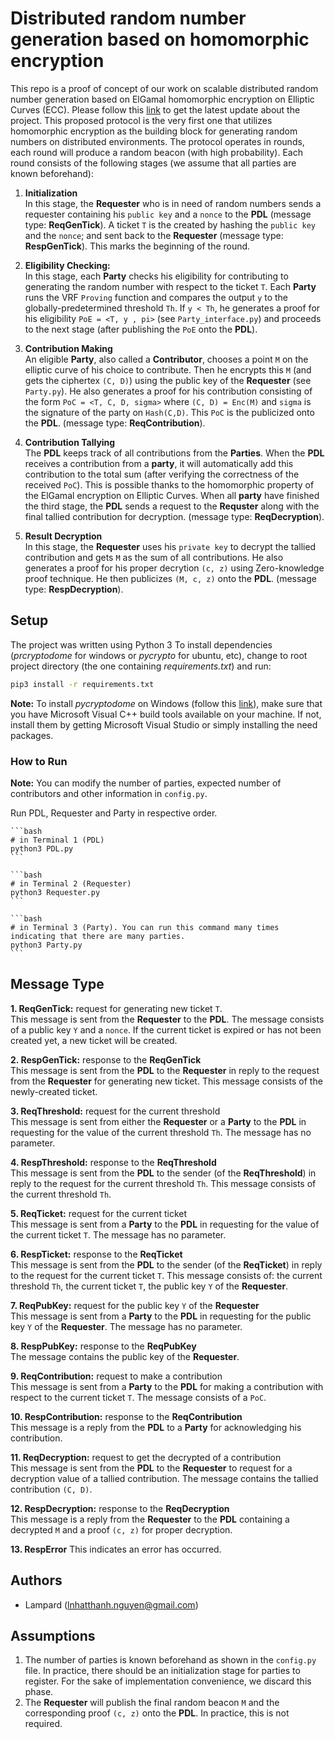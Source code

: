 # Distributed random number generation based on homomorphic encryption
This repo is a proof of concept of our work on scalable distributed random number generation based on 
ElGamal homomorphic encryption on Elliptic Curves (ECC). Please follow this [link](https://github.com/LampardNguyen234/drng) to get the latest update about the project.
This proposed protocol is the very first one that utilizes homomorphic encryption as the building block for generating random numbers on distributed environments.
The protocol operates in rounds, each round will produce a random beacon (with high probability). Each round consists of the following stages (we assume that all parties are known beforehand):

1.  **Initialization** <br/>
In this stage, the **Requester** who is in need of random numbers sends a requester containing his `public key` and a `nonce` to the **PDL** (message type: **ReqGenTick**). A ticket `T` is the created by hashing the `public key` and the `nonce`; and sent back to the **Requester** (message type: **RespGenTick**). This marks the beginning of the round.

2. **Eligibility Checking:** <br/>
In this stage, each **Party** checks his eligibility for contributing to generating the random number with respect to the ticket `T`. Each **Party** runs the VRF `Proving` function and compares the output `y` to the globally-predetermined threshold `Th`. If `y < Th`, he generates a proof for his eligibility `PoE = <T, y , pi>` (see `Party_interface.py`) and proceeds to the next stage (after publishing the `PoE` onto the **PDL**).

3. **Contribution Making** <br/>
An eligible **Party**, also called a **Contributor**, chooses a point `M` on the elliptic curve of his choice to contribute. Then he encrypts this `M` (and gets the ciphertex `(C, D)`) using the public key of the **Requester** (see `Party.py`). He also generates a proof for his contribution consisting of the form `PoC = <T, C, D, sigma>` where `(C, D) = Enc(M)` and `sigma` is the signature of the party on `Hash(C,D)`. This `PoC` is the publicized onto the **PDL**. (message type: **ReqContribution**).

4. **Contribution Tallying** <br/>
The **PDL** keeps track of all contributions from the **Parties**. When the **PDL** receives a contribution from a **party**, it will automatically add this contribution to the total sum (after verifying the correctness of the received `PoC`). This is possible thanks to the homomorphic property of the ElGamal encryption on Elliptic Curves. When all **party** have finished the third stage, the **PDL** sends a request to the **Requster** along with the final tallied contribution for decryption. (message type: **ReqDecryption**).

5. **Result Decryption** <br/>
In this stage, the **Requester** uses his `private key` to decrypt the tallied contribution and gets `M` as the sum of all contributions. He also generates a proof for his proper decrytion `(c, z)` using Zero-knowledge proof technique. He then publicizes `(M, c, z)` onto the **PDL**. (message type: **RespDecryption**).


## Setup
The project was written using Python 3 To install dependencies (*prcryptodome* for windows or *pycrypto* for ubuntu, etc), change to root project directory (the one containing _requirements.txt_) and run:

```bash
pip3 install -r requirements.txt
```

**Note:** To install _pycryptodome_ on Windows (follow this [link](https://pycryptodome-master.readthedocs.io/en/latest/src/installation.html#windows-from-sources-python-3-5-and-newer)), make sure that you have Microsoft Visual C++ build tools available on your machine. If not, install them by getting Microsoft Visual Studio or simply installing the need packages.

### How to Run

**Note:** You can modify the number of parties, expected number of contributors and other information in `config.py`.

Run PDL, Requester and Party in respective order.

    ```bash
    # in Terminal 1 (PDL)
    python3 PDL.py
    ```
    
    ```bash
    # in Terminal 2 (Requester)
    python3 Requester.py
    ```
    
    ```bash
    # in Terminal 3 (Party). You can run this command many times indicating that there are many parties.
    python3 Party.py
    ```

## Message Type
**1. ReqGenTick:** request for generating new ticket `T`. <br/>
This message is sent from the **Requester** to the **PDL**. The message consists of a public key `Y` and a `nonce`. If the current ticket is expired or has not been created yet, a new ticket will be created.

**2. RespGenTick:** response to the **ReqGenTick** <br/>
This message is sent from the **PDL** to the **Requester** in reply to the request from the **Requester** for generating new ticket. This message consists of the newly-created ticket.

**3. ReqThreshold:** request for the current threshold<br/>
This message is sent from either the **Requester** or a **Party** to the **PDL** in requesting for the value of the current threshold `Th`. The message has no parameter.

**4. RespThreshold:** response to the **ReqThreshold** <br/>
This message is sent from the **PDL** to the sender (of the **ReqThreshold**) in reply to the request for the current threshold `Th`. This message consists of the current threshold `Th`.

**5. ReqTicket:** request for the current ticket<br/>
This message is sent from a **Party** to the **PDL** in requesting for the value of the current ticket `T`. The message has no parameter.

**6. RespTicket:** response to the **ReqTicket**  <br/>
This message is sent from the **PDL** to the sender (of the **ReqTicket**) in reply to the request for the current ticket `T`. This message consists of: the current threshold `Th`, the current ticket `T`, the public key `Y` of the **Requester**.

**7. ReqPubKey:** request for the public key `Y` of the **Requester**<br/>
This message is sent from a **Party** to the **PDL** in requesting for the public key `Y` of the **Requester**. The message has no parameter.

**8. RespPubKey:** response to the **ReqPubKey**<br/>
The message contains the public key of the **Requester**.

**9. ReqContribution:** request to make a contribution<br/>
This message is sent from a **Party** to the **PDL** for making a contribution with respect to the current ticket `T`. The message consists of a `PoC`.

**10. RespContribution:** response to the **ReqContribution**<br/>
This message is a reply from the **PDL** to a **Party** for acknowledging his contribution.

**11. ReqDecryption:** request to get the decrypted of a contribution <br/>
This message is sent from the **PDL** to the **Requester** to request for a decryption value of a tallied contribution. The message contains the tallied contribution `(C, D)`.

**12. RespDecryption:** response to the **ReqDecryption** <br/>
This message is a reply from the **Requester** to the **PDL** containing a decrypted `M` and a proof `(c, z)` for proper decryption.

**13. RespError**
This indicates an error has occurred.

## Authors
* Lampard (lnhatthanh.nguyen@gmail.com)

## Assumptions
1.  The number of parties is known beforehand as shown in the `config.py` file. In practice, there should be an initialization stage for parties to register. For the sake of implementation convenience, we discard this phase.
2.  The **Requester** will publish the final random beacon `M` and the corresponding proof `(c, z)` onto the **PDL**. In practice, this is not required.
